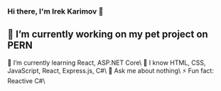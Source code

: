 ### Hi there, I'm Irek Karimov 👋

<h2>🔭 I’m currently working on my pet project on PERN</h2>
🌱 I’m currently learning React, ASP.NET Core\
📖 I know HTML, CSS, JavaScript, React, Express.js, C#\
💬 Ask me about nothing\
⚡ Fun fact: Reactive C#\

